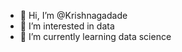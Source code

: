 - 👋 Hi, I’m @Krishnagadade
- 👀 I’m interested in data 
- 🌱 I’m currently learning data science


<!---
Krishnagadade/Krishnagadade is a ✨ special ✨ repository because its `README.md` (this file) appears on your GitHub profile.
You can click the Preview link to take a look at your changes.
--->
